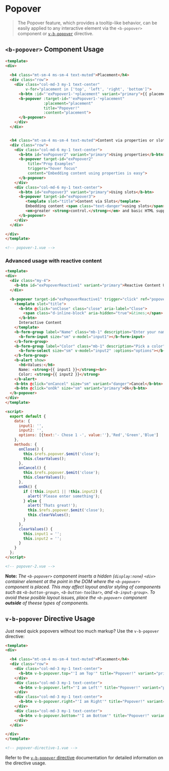 # Popover

> The Popover feature, which provides a tooltip-like behavior, can be easily applied to any interactive
element via the `<b-popover>` component or [`v-b-popover`](/docs/directives/popover) directive.

## `<b-popover>` Component Usage
```html
<template>
<div>
  
  <h4 class="mt-sm-4 ms-sm-4 text-muted">Placement</h4>
  <div class="row">
    <div class="col-md-3 my-1 text-center"
         v-for="placement in ['top', 'left', 'right', 'bottom']">
      <b-btn :id="'exPopover1-'+placement" variant="primary">{{ placement }}</b-btn>
      <b-popover :target-id="'exPopover1-'+placement"
                 :placement="placement"
                 title="Popover!"
                 :content="placement">
      </b-popover>
    </div>
  </div>


  <h4 class="mt-sm-4 ms-sm-4 text-muted">Content via properties or slots</h4>
  <div class="row">
    <div class="col-md-6 my-1 text-center">
      <b-btn id="exPopover2" variant="primary">Using properties</b-btn>
      <b-popover target-id="exPopover2" 
          title="Prop Examples"
          triggers="hover focus"
          content="Embedding content using properties is easy">
      </b-popover>
    </div>
    <div class="col-md-6 my-1 text-center">
      <b-btn id="exPopover3" variant="primary">Using slots</b-btn>
      <b-popover target-id="exPopover3">
         <template slot="title">Content via Slots</template>
         Embedding content <span class="text-danger">using slots</span> affords you
         <em>greater <strong>control.</strong></em> and basic HTML support/
      </b-popover>
    </div>
  </div>

</div>  
</template>

<!-- popover-1.vue -->
```

### Advanced usage with reactive content

```html
<template>
<div>
  <div class="my-4">
    <b-btn id="exPopoverReactive1" variant="primary">Reactive Content Using Slots</b-btn>
  </div>

  <b-popover target-id="exPopoverReactive1" trigger="click" ref="popover">
    <template slot="title">
      <b-btn @click="onClose" class="close" aria-label="Close">
        <span class="d-inline-block" aria-hidden="true">&times;</span>
      </b-btn>
      Interactive Content
    </template>
    <b-form-group label="Name" class="mb-1" description="Enter your name">
      <b-form-input size="sm" v-model="input1"></b-form-input>
    </b-form-group>
    <b-form-group label="Color" class="mb-1" description="Pick a color">
      <b-form-select size="sm" v-model="input2" :options="options"></b-form-select>
    </b-form-group>
    <b-alert show>
      <h6>Values:</h6>
      Name: <strong>{{ input1 }}</strong><br>
      Color: <strong>{{ input2 }}</strong>
    </b-alert>
    <b-btn @click="onCancel" size="sm" variant="danger">Cancel</b-btn>
    <b-btn @click="onOk" size="sm" variant="primary">Ok</b-btn>
  </b-popover>
</div>  
</template>

<script>
  export default {
    data: {
      input1: '',
      input2: '',
      options: [{text:'- Chose 1 -', value:''},'Red','Green','Blue']
    },
    methods: {
      onClose() {
        this.$refs.popover.$emit('close');
        this.clearValues();
      },
      onCancel() {
        this.$refs.popover.$emit('close');
        this.clearValues();
      },
      onOk() {
        if (!this.input1 || !this.input2) {
          alert('Please enter something');
        } else {
          alert('Thats great!');
          this.$refs.popover.$emit('close');
          this.clearValues();
        }
      },
      clearValues() {
        this.input1 = '';
        this.input2 = '';
      }
    }
  };
</script>

<!-- popover-2.vue -->
```

**Note:** _The `<b-popover>` component inserts a hidden (`display:none`) `<div>` container
element at the point in the DOM where the `<b-popover>` component is placed.  This may 
affect layout and/or styling of components such as `<b-button-group>`, `<b-button-toolbar>`,
and `<b-input-group>`. To avoid these posible layout issues, place the `<b-popover>`
component **outside** of theese types of components._

## `v-b-popover` Directive Usage

Just need quick popovers without too much markup? Use the `v-b-popover` directive:

```html
<template>
<div>

  <h4 class="mt-sm-4 ms-sm-4 text-muted">Placement</h4>
  <div class="row">
    <div class="col-md-3 my-1 text-center">
      <b-btn v-b-popover.top="'I am Top'" title="Popover!" variant="primary">Top</b-btn>
    </div>
    <div class="col-md-3 my-1 text-center">
      <b-btn v-b-popover.left="'I am Left'" title="Popover!" variant="primary">Left</b-btn>
    </div>
    <div class="col-md-3 my-1 text-center">
      <b-btn v-b-popover.right="'I am Right'" title="Popover!" variant="primary">Right</b-btn>
    </div>
    <div class="col-md-3 my-1 text-center">
      <b-btn v-b-popover.bottom="'I am Bottom'" title="Popover!" variant="primary">Bottom</b-btn>
    </div>
  </div>

</div>
</template>

<!-- popover-directive-1.vue -->
```

Refer to the [`v-b-popover` directive](/docs/directives/popover) documentation for detailed
information on the directive usage.
